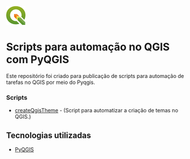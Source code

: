 
![QGIS](/create-themes/assets/qgis.png) 

# Scripts para automação no QGIS com PyQGIS

Este repositório foi criado para publicação de scripts para automação de tarefas no QGIS por meio do Pyqgis.

### Scripts
- [createQgisTheme](https://github.com/abimaelribeiro/qgis/tree/master/create-themes) - (Script para automatizar a criação de temas no QGIS.)

## Tecnologias utilizadas

- [PyQGIS](https://docs.qgis.org/3.28/en/docs/pyqgis_developer_cookbook/index.html)
